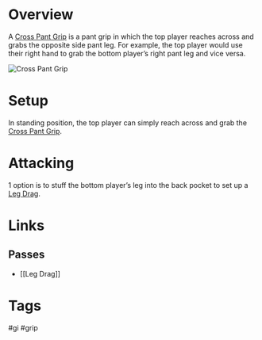 # Overview
A <u>Cross Pant Grip</u> is a pant grip in which the top player reaches across and grabs the opposite side pant leg. For example, the top player would use their right hand to grab the bottom player’s right pant leg and vice versa.

![Cross Pant Grip](https://www.bjjee.com/wp-content/uploads/2021/11/dom-bell.jpg)
# Setup
In standing position, the top player can simply reach across and grab the <u>Cross Pant Grip</u>.
# Attacking
1 option is to stuff the bottom player’s leg into the back pocket to set up a [Leg Drag](obsidian://open?vault=Obsidian-BJJ-Notes&file=Guard%20Passing%2FLeg%20Drag).
# Links
## Passes
- [[Leg Drag]]
# Tags
#gi #grip